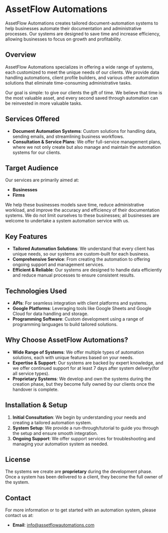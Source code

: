 # AssetFlow Automations

AssetFlow Automations creates tailored document-automation systems to help businesses automate their documentation and administrative processes. Our systems are designed to save time and increase efficiency, allowing businesses to focus on growth and profitability.

## Overview

AssetFlow Automations specializes in offering a wide range of systems, each customized to meet the unique needs of our clients. We provide data handling automations, client profile builders, and various other automation solutions that eliminate time-consuming administrative tasks. 

Our goal is simple: to give our clients the gift of time. We believe that time is the most valuable asset, and every second saved through automation can be reinvested in more valuable tasks.

## Services Offered

- **Document Automation Systems**: Custom solutions for handling data, sending emails, and streamlining business workflows.
- **Consultation & Service Plans**: We offer full-service management plans, where we not only create but also manage and maintain the automation systems for our clients.
  
## Target Audience

Our services are primarily aimed at:
- **Businesses**
- **Firms**

We help these businesses models save time, reduce administrative workload, and improve the accuracy and efficiency of their documentation systems. We do not limit ourselves to these businesses; all businesses are welcome to undertake a system automation service with us.

## Key Features

- **Tailored Automation Solutions**: We understand that every client has unique needs, so our systems are custom-built for each business.
- **Comprehensive Service**: From creating the automation to offering ongoing support and management services.
- **Efficient & Reliable**: Our systems are designed to handle data efficiently and reduce manual processes to ensure consistent results.

## Technologies Used

- **APIs**: For seamless integration with client platforms and systems.
- **Google Platforms**: Leveraging tools like Google Sheets and Google Cloud for data handling and storage.
- **Programming Software**: Custom development using a range of programming languages to build tailored solutions.

## Why Choose AssetFlow Automations?

- **Wide Range of Systems**: We offer multiple types of automation solutions, each with unique features based on your needs.
- **Expertise & Support**: Our systems are backed by expert knowledge, and we offer continued support for at least 7 days after system delivery(for all service types).
- **Proprietary Systems**: We develop and own the systems during the creation phase, but they become fully owned by our clients once the handover is complete.

## Installation & Setup

1. **Initial Consultation**: We begin by understanding your needs and creating a tailored automation system.
2. **System Setup**: We provide a run-through/tutorial to guide you through the setup and ensure smooth integration.
3. **Ongoing Support**: We offer support services for troubleshooting and managing your automation system as needed.

## License

The systems we create are **proprietary** during the development phase. Once a system has been delivered to a client, they become the full owner of the system.

## Contact

For more information or to get started with an automation system, please contact us at:
- **Email**: [info@assetflowautomations.com](mailto:info@assetflowautomations.com)
